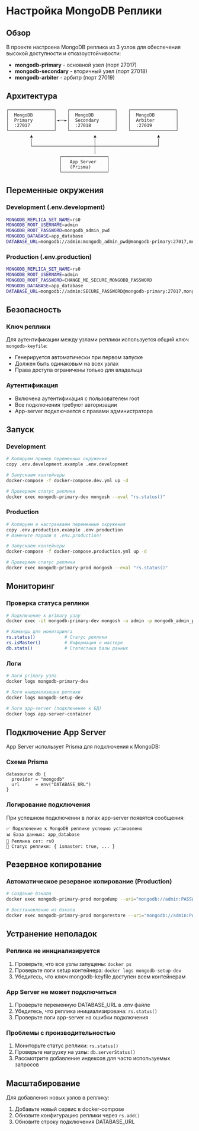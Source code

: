 # Настройка MongoDB Реплики

## Обзор

В проекте настроена MongoDB реплика из 3 узлов для обеспечения высокой доступности и отказоустойчивости:

- **mongodb-primary** - основной узел (порт 27017)
- **mongodb-secondary** - вторичный узел (порт 27018) 
- **mongodb-arbiter** - арбитр (порт 27019)

## Архитектура

```
┌─────────────────┐    ┌─────────────────┐    ┌─────────────────┐
│  MongoDB        │    │  MongoDB        │    │  MongoDB        │
│  Primary        │◄──►│  Secondary      │    │  Arbiter        │
│  :27017         │    │  :27018         │    │  :27019         │
└─────────────────┘    └─────────────────┘    └─────────────────┘
         ▲                       ▲                       ▲
         │                       │                       │
         └───────────────────────┼───────────────────────┘
                                 │
                    ┌─────────────────┐
                    │   App Server    │
                    │   (Prisma)      │
                    └─────────────────┘
```

## Переменные окружения

### Development (.env.development)
```bash
MONGODB_REPLICA_SET_NAME=rs0
MONGODB_ROOT_USERNAME=admin
MONGODB_ROOT_PASSWORD=mongodb_admin_pwd
MONGODB_DATABASE=app_database
DATABASE_URL=mongodb://admin:mongodb_admin_pwd@mongodb-primary:27017,mongodb-secondary:27017,mongodb-arbiter:27017/app_database?replicaSet=rs0&authSource=admin
```

### Production (.env.production)
```bash
MONGODB_REPLICA_SET_NAME=rs0
MONGODB_ROOT_USERNAME=admin
MONGODB_ROOT_PASSWORD=CHANGE_ME_SECURE_MONGODB_PASSWORD
MONGODB_DATABASE=app_database
DATABASE_URL=mongodb://admin:SECURE_PASSWORD@mongodb-primary:27017,mongodb-secondary:27017,mongodb-arbiter:27017/app_database?replicaSet=rs0&authSource=admin
```

## Безопасность

### Ключ реплики
Для аутентификации между узлами реплики используется общий ключ `mongodb-keyfile`:
- Генерируется автоматически при первом запуске
- Должен быть одинаковым на всех узлах
- Права доступа ограничены только для владельца

### Аутентификация
- Включена аутентификация с пользователем root
- Все подключения требуют авторизации
- App-server подключается с правами администратора

## Запуск

### Development
```bash
# Копируем пример переменных окружения
copy .env.development.example .env.development

# Запускаем контейнеры
docker-compose -f docker-compose.dev.yml up -d

# Проверяем статус реплики
docker exec mongodb-primary-dev mongosh --eval "rs.status()"
```

### Production
```bash
# Копируем и настраиваем переменные окружения
copy .env.production.example .env.production
# Измените пароли в .env.production!

# Запускаем контейнеры
docker-compose -f docker-compose.production.yml up -d

# Проверяем статус реплики
docker exec mongodb-primary-prod mongosh --eval "rs.status()"
```

## Мониторинг

### Проверка статуса реплики
```bash
# Подключение к primary узлу
docker exec -it mongodb-primary-dev mongosh -u admin -p mongodb_admin_pwd

# Команды для мониторинга
rs.status()           # Статус реплики
rs.isMaster()         # Информация о мастере
db.stats()            # Статистика базы данных
```

### Логи
```bash
# Логи primary узла
docker logs mongodb-primary-dev

# Логи инициализации реплики
docker logs mongodb-setup-dev

# Логи app-server (подключение к БД)
docker logs app-server-container
```

## Подключение App Server

App Server использует Prisma для подключения к MongoDB:

### Схема Prisma
```prisma
datasource db {
  provider = "mongodb"
  url      = env("DATABASE_URL")
}
```

### Логирование подключения
При успешном подключении в логах app-server появятся сообщения:
```
✅ Подключение к MongoDB реплике успешно установлено
📊 База данных: app_database
🔗 Реплика сет: rs0
🔄 Статус реплики: { ismaster: true, ... }
```

## Резервное копирование

### Автоматическое резервное копирование (Production)
```bash
# Создание бэкапа
docker exec mongodb-primary-prod mongodump --uri="mongodb://admin:PASSWORD@localhost:27017/app_database?authSource=admin" --out /backups/$(date +%Y%m%d_%H%M%S)

# Восстановление из бэкапа
docker exec mongodb-primary-prod mongorestore --uri="mongodb://admin:PASSWORD@localhost:27017/app_database?authSource=admin" /backups/BACKUP_FOLDER
```

## Устранение неполадок

### Реплика не инициализируется
1. Проверьте, что все узлы запущены: `docker ps`
2. Проверьте логи setup контейнера: `docker logs mongodb-setup-dev`
3. Убедитесь, что ключ mongodb-keyfile доступен всем контейнерам

### App Server не может подключиться
1. Проверьте переменную DATABASE_URL в .env файле
2. Убедитесь, что реплика инициализирована: `rs.status()`
3. Проверьте логи app-server на ошибки подключения

### Проблемы с производительностью
1. Мониторьте статус реплики: `rs.status()`
2. Проверьте нагрузку на узлы: `db.serverStatus()`
3. Рассмотрите добавление индексов для часто используемых запросов

## Масштабирование

Для добавления новых узлов в реплику:
1. Добавьте новый сервис в docker-compose
2. Обновите конфигурацию реплики через `rs.add()`
3. Обновите строку подключения DATABASE_URL